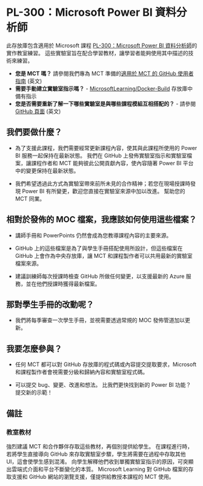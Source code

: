 # <a name="pl-300-microsoft-power-bi-data-analyst"></a>PL-300：Microsoft Power BI 資料分析師

此存放庫包含適用於 Microsoft 課程 [PL-300：Microsoft Power BI 資料分析師](https://docs.microsoft.com/en-us/learn/certifications/courses/PL-300T00)的實作教室練習。 這些實驗室旨在配合學習教材，讓學習者能夠使用其中描述的技術來練習。

- **您是 MCT 嗎？** 請參閱我們專為 MCT 準備的[適用於 MCT 的 GitHub 使用者指南](https://microsoftlearning.github.io/MCT-User-Guide/) (英文)
- **需要手動建立實驗室指示嗎？** - [MicrosoftLearning/Docker-Build](https://github.com/MicrosoftLearning/Docker-Build) 存放庫中備有指示
- **您是否需要重新了解一下哪些實驗室是與哪些課程模組互相搭配的？** - 請參閱 [GitHub 頁面](https://microsoftlearning.github.io/DA-100-Analyzing-Data-with-Power-BI/) \(英文\)

## <a name="what-are-we-doing"></a>我們要做什麼？

- 為了支援此課程，我們需要經常更新課程內容，使其與此課程所使用的 Power BI 服務一起保持在最新狀態。  我們在 GitHub 上發佈實驗室指示和實驗室檔案，讓課程作者和 MCT 能夠彼此公開貢獻內容，使內容隨著 Power BI 平台中的變更保持在最新狀態。

- 我們希望透過此方式為實驗室帶來前所未見的合作精神；若您在現場授課時發現 Power BI 有所變更，歡迎您直接在實驗室來源中加以改進。  幫助您的 MCT 同業。

## <a name="how-should-i-use-these-files-relative-to-the-released-moc-files"></a>相對於發佈的 MOC 檔案，我應該如何使用這些檔案？

- 講師手冊和 PowerPoints 仍然會成為您教導課程內容的主要來源。

- GitHub 上的這些檔案是為了與學生手冊搭配使用所設計，但這些檔案在 GitHub 上會作為中央存放庫，讓 MCT 和課程製作者可以共用最新的實驗室檔案來源。

- 建議訓練師每次授課時檢查 GitHub 所做任何變更，以支援最新的 Azure 服務，並在他們授課時獲得最新檔案。

## <a name="what-about-changes-to-the-student-handbook"></a>那對學生手冊的改動呢？

- 我們將每季審查一次學生手冊，並視需要透過常規的 MOC 發佈管道加以更新。

## <a name="how-do-i-contribute"></a>我要怎麼參與？

- 任何 MCT 都可以對 GitHub 存放庫的程式碼或內容提交提取要求，Microsoft 和課程製作者會視需要分級和歸納內容和實驗室程式碼。

- 可以提交 bug、變更、改進和想法。  比我們更快找到新的 Power BI 功能？  提交新的示範！

## <a name="notes"></a>備註

### <a name="classroom-materials"></a>教室教材

強烈建議 MCT 和合作夥伴存取這些教材，再個別提供給學生。  在課程進行時，若將學生直接導向 GitHub 來存取實驗室步驟，學生將需要在過程中存取其他 UI，這會使學生感到混淆。 向學生解釋他們收到單獨實驗室指示的原因，可突顯出雲端式介面和平台不斷變化的本質。 Microsoft Learning 對 GitHub 檔案的存取支援和 GitHub 網站的瀏覽支援，僅提供給教授本課程的 MCT 使用。

